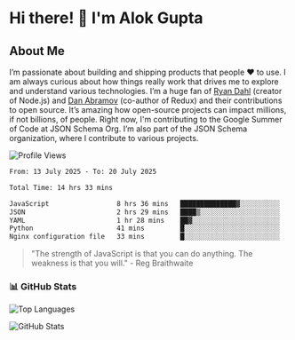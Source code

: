 # Hi there! 👋 I'm Alok Gupta

## About Me
I’m passionate about building and shipping products that people ❤️ to use. I am always curious about how things really work that drives me to explore and understand various technologies. I’m a huge fan of [Ryan Dahl](https://github.com/ry) (creator of Node.js) and [Dan Abramov](https://github.com/gaearon) (co-author of Redux) and their contributions to open source. It’s amazing how open-source projects can impact millions, if not billions, of people. Right now, I'm contributing to the Google Summer of Code at JSON Schema Org. I’m also part of the JSON Schema organization, where I contribute to various projects.

![Profile Views](https://komarev.com/ghpvc/?username=aialok&label=Profile%20views&color=0e75b6&style=flat)

<!--START_SECTION:waka-->

```txt
From: 13 July 2025 - To: 20 July 2025

Total Time: 14 hrs 33 mins

JavaScript                 8 hrs 36 mins   ██████████████▓░░░░░░░░░░   58.13 %
JSON                       2 hrs 29 mins   ████▒░░░░░░░░░░░░░░░░░░░░   16.78 %
YAML                       1 hr 28 mins    ██▓░░░░░░░░░░░░░░░░░░░░░░   10.01 %
Python                     41 mins         █░░░░░░░░░░░░░░░░░░░░░░░░   04.66 %
Nginx configuration file   33 mins         █░░░░░░░░░░░░░░░░░░░░░░░░   03.76 %
```

<!--END_SECTION:waka-->

> "The strength of JavaScript is that you can do anything. The weakness is that you will." - Reg Braithwaite



### 📊 GitHub Stats
![Top Languages](https://github-readme-stats.vercel.app/api/top-langs/?username=aialok&layout=compact)

![GitHub Stats](https://github-readme-stats-peach-pi.vercel.app/api?username=aialok&show_icons=true&hide_title=true&include_all_commits=true&count_private=true&bg_color=45,2b8eaf,b222a8&text_color=ffffff&icon_color=ffffff&title_color=ffffff&border_color=000000)



